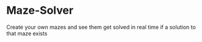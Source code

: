 # Maze-Solver

Create your own mazes and see them get solved in real time if a solution to that maze exists
